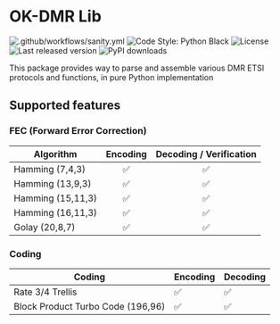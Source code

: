 # OK-DMR Lib

![.github/workflows/sanity.yml](https://img.shields.io/github/workflow/status/OK-DMR/ok-dmrlib/Sanity?style=flat-square)
![Code Style: Python Black](https://img.shields.io/badge/code%20style-black-000000.svg?style=flat-square)
![License](https://img.shields.io/github/license/OK-DMR/ok-dmrlib?style=flat-square)
![Last released version](https://img.shields.io/pypi/v/ok-dmrlib?style=flat-square)
![PyPI downloads](https://img.shields.io/pypi/v/ok-dmrlib?style=flat-square)

This package provides way to parse and assemble various DMR ETSI protocols and functions, in pure Python implementation

## Supported features

### FEC (Forward Error Correction)

| Algorithm                         |  Encoding  |  Decoding / Verification  |
|-----------------------------------|:----------:|:-------------------------:|
| Hamming (7,4,3)                   |     ✅      |             ✅             |
| Hamming (13,9,3)                  |     ✅      |             ✅             |
| Hamming (15,11,3)                 |     ✅      |             ✅             |
| Hamming (16,11,3)                 |     ✅      |             ✅             |
| Golay (20,8,7)                    |     ✅      |             ✅             |

### Coding

| Coding                            | Encoding | Decoding |
|-----------------------------------|----------|----------|
| Rate 3/4 Trellis                  | ✅        | ✅        |
| Block Product Turbo Code (196,96) | ✅        | ✅        |